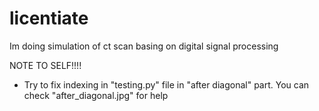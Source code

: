 # licentiate

Im doing simulation of ct scan basing on digital signal processing

NOTE TO SELF!!!!
- Try to fix indexing in "testing.py" file in "after diagonal" part. You can check "after_diagonal.jpg" for help
